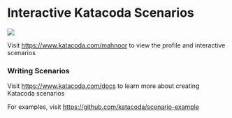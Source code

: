 # Interactive Katacoda Scenarios

[![](http://shields.katacoda.com/katacoda/mahnoor/count.svg)](https://www.katacoda.com/mahnoor "Get your profile on Katacoda.com")

Visit https://www.katacoda.com/mahnoor to view the profile and interactive scenarios

### Writing Scenarios
Visit https://www.katacoda.com/docs to learn more about creating Katacoda scenarios

For examples, visit https://github.com/katacoda/scenario-example

